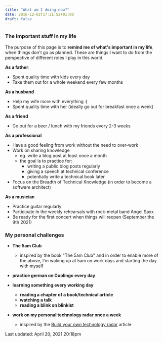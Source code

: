 ```yaml
---
title: "What am I doing now?"
date: 2018-12-02T17:21:52+01:00
draft: false
---
```


### The important stuff in my life

The purpose of this page is to **remind me of what's important in my life**, when things don't go as planned.
These are things I want to do from the perspective of different roles I play in this world.

**As a father**:

- Spent quality time with kids every day
- Take them out for a whole weekend every few months

**As a husband**

- Help my wife more with everything :)
- Spent quality time with her (ideally go out for breakfast once a week) 

**As a friend**

- Go out for a beer / lunch with my friends every 2-3 weeks

**As a professional**

- Have a good feeling from work without the need to over-work
- Work on sharing knowledge
  - eg. write a blog post at least once a month
  - the goal is to practice for:
    - writing a public blog posts regularly
    - giving a speech at technical conference
    - potentially write a technical book later
- Focus on the Breadth of Technical Knowledge (in order to become a software architect)

**As a musician**

- Practice guitar regularly
- Participate in the weekly rehearsals with rock-metal band Angel Saxx 
- Be ready for the first concert when things will reopen (September the 9th 2021) 

### My personal challenges

- **The 5am Club** 
  - inspired by the book "The 5am Club" and in order to enable more of the above, I'm waking up at 5am on work days and starting the day with myself

- **practice german on Duolingo every day**

- **learning something every working day** 
  - **reading a chapter of a book/technical article**
  - **watching a talk**
  - **reading a blink on blinkist** 

- **work on my personal technology radar once a week**
  - inspired by the [Build your own technology radar](https://www.thoughtworks.com/insights/blog/build-your-own-technology-radar) article

Last updated: April 20, 2021 20:18pm